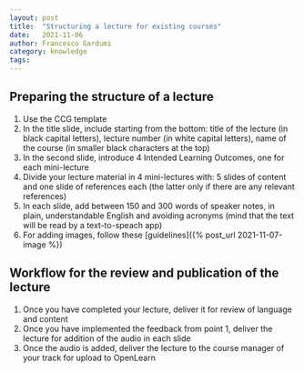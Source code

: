 ```yaml
---
layout: post
title:  "Structuring a lecture for existing courses"
date:   2021-11-06
author: Francesco Gardumi
category: knowledge
tags:
---
```


## Preparing the structure of a lecture

1. Use the CCG template
2. In the title slide, include starting from the bottom: title of the lecture (in black capital letters), lecture number (in white capital letters), name of the course (in smaller black characters at the top)
3. In the second slide, introduce 4 Intended Learning Outcomes, one for each mini-lecture
4. Divide your lecture material in 4 mini-lectures with: 5 slides of content and one slide of references each (the latter only if there are any relevant references)
5. In each slide, add between 150 and 300 words of speaker notes, in plain, understandable English and avoiding acronyms (mind that the text will be read by a text-to-speach app)
6. For adding images, follow these [guidelines]({% post_url 2021-11-07-image %})

## Workflow for the review and publication of the lecture

1. Once you have completed your lecture, deliver it for review of language and content
2. Once you have implemented the feedback from point 1, deliver the lecture for addition of the audio in each slide
3. Once the audio is added, deliver the lecture to the course manager of your track for upload to OpenLearn